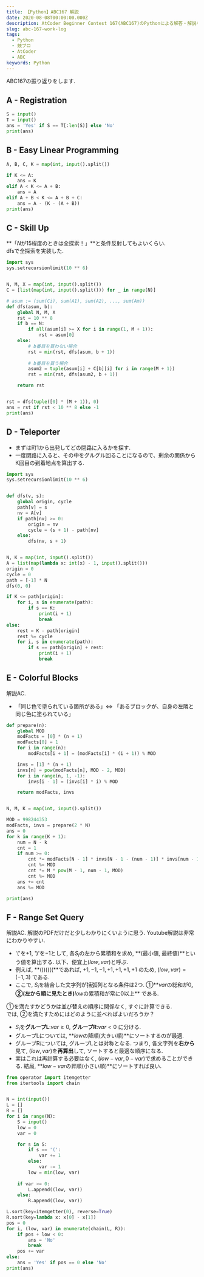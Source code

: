 ```yaml
---
title: 【Python】ABC167 解説
date: 2020-08-08T00:00:00.000Z
description: AtCoder Beginner Contest 167(ABC167)のPythonによる解答・解説を載せます.
slug: abc-167-work-log
tags: 
  - Python
  - 競プロ
  - AtCoder
  - ABC
keywords: Python
---
```



ABC167の振り返りをします. 


## A - Registration
```python
S = input()
T = input()
ans = 'Yes' if S == T[:len(S)] else 'No'
print(ans)
```

## B - Easy Linear Programming
```python
A, B, C, K = map(int, input().split())

if K <= A:
    ans = K
elif A < K <= A + B:
    ans = A
elif A + B < K <= A + B + C:
    ans = A - (K - (A + B))
print(ans)
```


## C - Skill Up
**「$N$が15程度のときは全探索！」**と条件反射してもよいくらい.  
dfsで全探索を実装した.

```python
import sys
sys.setrecursionlimit(10 ** 6)


N, M, X = map(int, input().split())
C = [list(map(int, input().split())) for _ in range(N)]

# asum := (sum(Ci), sum(A1), sum(A2), ..., sum(Am))
def dfs(asum, b):
    global N, M, X
    rst = 10 ** 8
    if b == N:
        if all(asum[i] >= X for i in range(1, M + 1)):
            rst = asum[0]
    else:
        # b番目を買わない場合
        rst = min(rst, dfs(asum, b + 1))
        
        # b番目を買う場合
        asum2 = tuple(asum[i] + C[b][i] for i in range(M + 1))
        rst = min(rst, dfs(asum2, b + 1))

    return rst


rst = dfs(tuple([0] * (M + 1)), 0)
ans = rst if rst < 10 ** 8 else -1
print(ans)
```


## D - Teleporter
- まずは町1から出発してどの閉路に入るかを探す.
- 一度閉路に入ると、その中をグルグル回ることになるので、剰余の関係からK回目の到着地点を算出する.

```python
import sys
sys.setrecursionlimit(10 ** 6)


def dfs(v, s):
    global origin, cycle
    path[v] = s
    nv = A[v]
    if path[nv] >= 0:
        origin = nv
        cycle = (s + 1) - path[nv]
    else:
        dfs(nv, s + 1)


N, K = map(int, input().split())
A = list(map(lambda x: int(x) - 1, input().split()))
origin = 0
cycle = 0
path = [-1] * N
dfs(0, 0)

if K <= path[origin]:
    for i, s in enumerate(path):
        if s == K:
            print(i + 1)
            break
else:
    rest = K - path[origin]
    rest %= cycle
    for i, s in enumerate(path):
        if s == path[origin] + rest:
            print(i + 1)
            break
```

## E - Colorful Blocks
解説AC.

- 「同じ色で塗られている箇所がある」$\Leftrightarrow$ 「あるブロックが、自身の左隣と同じ色に塗られている」

```python
def prepare(n):
    global MOD
    modFacts = [0] * (n + 1)
    modFacts[0] = 1
    for i in range(n):
        modFacts[i + 1] = (modFacts[i] * (i + 1)) % MOD

    invs = [1] * (n + 1)
    invs[n] = pow(modFacts[n], MOD - 2, MOD)
    for i in range(n, 1, -1):
        invs[i - 1] = (invs[i] * i) % MOD

    return modFacts, invs


N, M, K = map(int, input().split())

MOD = 998244353
modFacts, invs = prepare(2 * N)
ans = 0
for k in range(K + 1):
    num = N - k
    cnt = 1
    if num >= 0:
        cnt *= modFacts[N - 1] * invs[N - 1 - (num - 1)] * invs[num - 1]
        cnt %= MOD
        cnt *= M * pow(M - 1, num - 1, MOD)
        cnt %= MOD
    ans += cnt
    ans %= MOD

print(ans)
```

## F - Range Set Query
解説AC. 
解説のPDFだけだと少しわかりにくいように思う. Youtube解説は非常にわかりやすい.  

- '('を$+1$, ')'を$−1$として, 各$S_i$の左から累積和を求め, **(最小値, 最終値)**という値を算出する. 以下、便宜上$(low, var)$と呼ぶ.
- 例えば, **())((((**であれば, $+1, -1, -1, +1, +1, +1, +1$ のため, $(low, var) = (-1, 3)$ である.
- ここで, $S_i$を結合した文字列が括弧列となる条件は2つ. ①**$var$の総和が$0$**, ②(左から順に見たとき)**$low$の累積和が常に$0$以上** である.

①を満たすかどうかは並び替えの順序に関係なく, すぐに計算できる.  
では, ②を満たすためにはどのように並べればよいだろうか？

- $S_i$を**グループL**:$var\ge 0$, **グループR**:$var<0$ に分ける.
- グループLについては, **$low$の降順(大きい順)**にソートするのが最適.
- グループRについては, グループLとは対称となる. つまり, 各文字列を**右から**見て, $(low, var)$を**再算出**して, ソートすると最適な順序になる. 
- 実はこれは再計算する必要はなく, $(low - var, 0 - var)$で求めることができる.  結局, **$low-var$の昇順(小さい順)**にソートすれば良い.



```python
from operator import itemgetter
from itertools import chain


N = int(input())
L = []
R = []
for i in range(N):
    S = input()
    low = 0
    var = 0

    for s in S:
        if s == '(':
            var += 1
        else:
            var -= 1
        low = min(low, var)
    
    if var >= 0:
        L.append((low, var))
    else:
        R.append((low, var))

L.sort(key=itemgetter(0), reverse=True)
R.sort(key=lambda x: x[0] - x[1])
pos = 0
for i, (low, var) in enumerate(chain(L, R)):
    if pos + low < 0:
        ans = 'No'
        break
    pos += var
else:
    ans = 'Yes' if pos == 0 else 'No'
print(ans)
```

